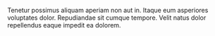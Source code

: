 Tenetur possimus aliquam aperiam non aut in. Itaque eum asperiores voluptates dolor. Repudiandae sit cumque tempore. Velit natus dolor repellendus eaque impedit ea dolorem.